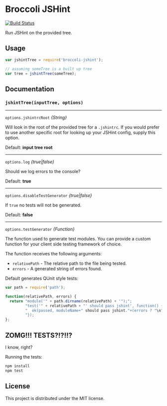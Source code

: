 # Broccoli JSHint

[![Build Status](https://travis-ci.org/rjackson/broccoli-jshint.svg?branch=master)](https://travis-ci.org/rjackson/broccoli-jshint)

Run JSHint on the provided tree.

## Usage

```javascript
var jshintTree = require('broccoli-jshint');

// assuming someTree is a built up tree
var tree = jshintTree(someTree);
```

## Documentation

### `jshintTree(inputTree, options)`

---

`options.jshintrcRoot` *{String}*

Will look in the root of the provided tree for a `.jshintrc`. If you would prefer to use another specific root
for looking up your JSHint config, supply this option.

Default: **input tree root**

---

`options.log` *{true|false}*

Should we log errors to the console?

Default: **true**

---

`options.disableTestGenerator` *{true|false}*

If `true` no tests will not be generated.

Default: **false**

---

`options.testGenerator` *{Function}*

The function used to generate test modules. You can provide a custom function for your client side testing framework of choice.

The function receives the following arguments:

* `relativePath` - The relative path to the file being tested.
* `errors` - A generated string of errors found.

Default generates QUnit style tests:

```javascript
var path = require('path');

function(relativePath, errors) {
  return "module('" + path.dirname(relativePath) + '");";
         "test('" + relativePath + "' should pass jshint', function() { " +
         "  ok(passed, moduleName+" should pass jshint."+(errors ? "\n"+errors : '')); " +
         "});
};
```

## ZOMG!!! TESTS?!?!!?

I know, right?

Running the tests:

```javascript
npm install
npm test
```

## License

This project is distributed under the MIT license.
